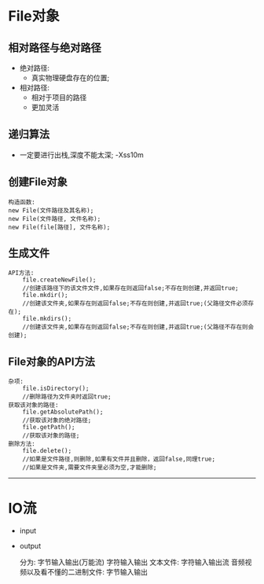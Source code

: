 # File对象
## 相对路径与绝对路径
* 绝对路径:
  * 真实物理硬盘存在的位置;
* 相对路径:
  * 相对于项目的路径
  * 更加灵活
## 递归算法
* 一定要进行出栈,深度不能太深; -Xss10m
## 创建File对象
    构造函数:
    new File(文件路径及其名称);
    new File(文件路径, 文件名称);
    new File(file[路径], 文件名称);
## 生成文件
    API方法:
        file.createNewFile();
        //创建该路径下的该文件文件,如果存在则返回false;不存在则创建,并返回true;
        file.mkdir();
        //创建该文件夹,如果存在则返回false;不存在则创建,并返回true;(父路径文件必须存在);
        file.mkdirs();
        //创建该文件夹,如果存在则返回false;不存在则创建,并返回true;(父路径不存在则会创建);
## File对象的API方法
    杂项:
        file.isDirectory();
        //删除路径为文件夹时返回true;
    获取该对象的路径:
        file.getAbsolutePath();
        //获取该对象的绝对路径;
        file.getPath();
        //获取该对象的路径;
    删除方法:
        file.delete();
        //如果是文件路径,则删除,如果有文件并且删除，返回false,同理true;
        //如果是文件夹,需要文件夹里必须为空,才能删除;
****
# IO流
* input
* output

    
    分为:
        字节输入输出(万能流)
        字符输入输出
    文本文件:   字符输入输出流
    音频视频以及看不懂的二进制文件:   字节输入输出


